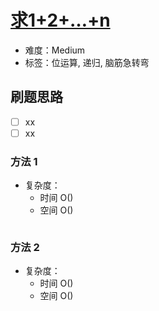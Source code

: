 # [求1+2+…+n](https://leetcode-cn.com/problems/qiu-12n-lcof/)

- 难度：Medium
- 标签：位运算, 递归, 脑筋急转弯

## 刷题思路

- [ ] xx
- [ ] xx

### 方法 1

- 复杂度：
    - 时间 O()
    - 空间 O()

``` js

```

### 方法 2

- 复杂度：
    - 时间 O()
    - 空间 O()

``` js

```

